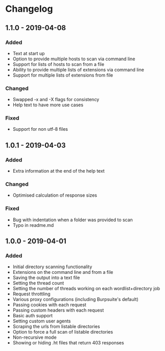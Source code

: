 # Changelog

## 1.1.0 - 2019-04-08

### Added
* Text at start up
* Option to provide multiple hosts to scan via command line
* Support for lists of hosts to scan from a file
* Ability to provide multiple lists of extensions via command line
* Support for multiple lists of extensions from file

### Changed
* Swapped -x and -X flags for consistency
* Help text to have more use cases

### Fixed
* Support for non utf-8 files

## 1.0.1 - 2019-04-03

### Added
* Extra information at the end of the help text

### Changed
* Optimised calculation of response sizes

### Fixed
* Bug with indentation when a folder was provided to scan
* Typo in readme.md

## 1.0.0 - 2019-04-01

### Added
* Initial directory scanning functionality
* Extensions on the command line and from a file
* Saving the output into a text file
* Setting the thread count
* Setting the number of threads working on each wordlist+directory job
* Request throttling
* Various proxy configurations (including Burpsuite's default)
* Passing cookies with each request
* Passing custom headers with each request
* Basic auth support
* Setting custom user agents
* Scraping the urls from listable directories
* Option to force a full scan of listable directories
* Non-recursive mode
* Showing or hiding .ht files that return 403 responses